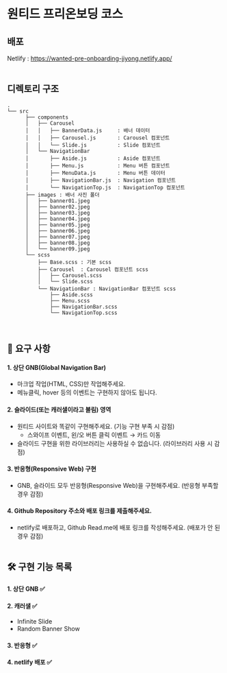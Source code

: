 # 원티드 프리온보딩 코스

## 배포

Netlify : https://wanted-pre-onboarding-jiyong.netlify.app/
<br/><br/>

## 디렉토리 구조

```
.
└── src
      ├── components
      │   ├── Carousel
      │   │   ├── BannerData.js     : 배너 데이터
      │   │   ├── Carousel.js       : Carousel 컴포넌트
      │   │   └── Slide.js          : Slide 컴포넌트
      │   └── NavigationBar
      │       ├── Aside.js          : Aside 컴포넌트
      │       ├── Menu.js           : Menu 버튼 컴포넌트
      │       ├── MenuData.js       : Menu 버튼 데이터
      │       ├── NavigationBar.js  : Navigation 컴포넌트
      │       └── NavigationTop.js  : NavigationTop 컴포넌트
      ├── images : 배너 사진 폴더
      │   ├── banner01.jpeg
      │   ├── banner02.jpeg
      │   ├── banner03.jpeg
      │   ├── banner04.jpeg
      │   ├── banner05.jpeg
      │   ├── banner06.jpeg
      │   ├── banner07.jpeg
      │   ├── banner08.jpeg
      │   └── banner09.jpeg
      └── scss
          ├── Base.scss : 기본 scss
          ├── Carousel  : Carousel 컴포넌트 scss
          │   ├── Carousel.scss
          │   └── Slide.scss
          └── NavigationBar : NavigationBar 컴포넌트 scss
              ├── Aside.scss
              ├── Menu.scss
              ├── NavigationBar.scss
              └── NavigationTop.scss
```

<br/>

## 🎯 요구 사항

#### 1. **상단 GNB(Global Navigation Bar)**

- 마크업 작업(HTML, CSS)만 작업해주세요.
- 메뉴클릭, hover 등의 이벤트는 구현하지 않아도 됩니다.

#### 2. 슬라이드(또는 캐러샐이라고 불림) 영역

- 원티드 사이트와 똑같이 구현해주세요. (기능 구현 부족 시 감점)
  - 스와이프 이벤트, 왼/오 버튼 클릭 이벤트 → 카드 이동
- 슬라이드 구현을 위한 라이브러리는 사용하실 수 없습니다. (라이브러리 사용 시 감점)

#### 3. **반응형(Responsive Web) 구현**

- GNB, 슬라이드 모두 반응형(Responsive Web)을 구현해주세요. (반응형 부족할 경우 감점)

#### 4. **Github Repository 주소와 배포 링크를 제출해주세요.**

- netlify로 배포하고, Github Read.me에 배포 링크를 작성해주세요. (배포가 안 된 경우 감점)
  <br/><br/>

## 🛠 구현 기능 목록

#### 1. 상단 GNB ✅

#### 2. 캐러샐 ✅

- Infinite Slide
- Random Banner Show

#### 3. 반응형 ✅

#### 4. netlify 배포 ✅
